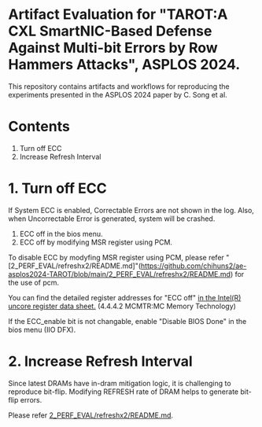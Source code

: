 # Artifact Evaluation for "TAROT:A CXL SmartNIC-Based Defense Against Multi-bit Errors by Row Hammers Attacks", ASPLOS 2024.
This repository contains artifacts and workflows for reproducing the experiments presented in the ASPLOS 2024 paper by C. Song et al.

# Contents

1. Turn off ECC
2. Increase Refresh Interval


# 1. Turn off ECC
If System ECC is enabled, Correctable Errors are not shown in the log. Also, when Uncorrectable Error is generated, system will be crashed.
     
1) ECC off in the bios menu.
2) ECC off by modifying MSR register using PCM.

To disable ECC by modyfing MSR register using PCM, please refer "[2_PERF_EVAL/refreshx2/README.md]"(https://github.com/chihuns2/ae-asplos2024-TAROT/blob/main/2_PERF_EVAL/refreshx2/README.md) for the use of pcm.
     
You can find the detailed register addresses for "ECC off" [in the Intel(R) uncore register data sheet.](https://www.intel.com/content/dam/www/public/us/en/documents/datasheets/xeon-e5-1600-2600-vol-2-datasheet.pdf) (4.4.4.2 MCMTR:MC Memory Technology)

If the ECC_enable bit is not changable, enable "Disable BIOS Done" in the bios menu (IIO DFX).


# 2. Increase Refresh Interval

Since latest DRAMs have in-dram mitigation logic, it is challenging to reproduce bit-flip.
Modifying REFRESH rate of DRAM helps to generate bit-flip errors.
     
Please refer [2_PERF_EVAL/refreshx2/README.md](https://github.com/chihuns2/ae-asplos2024-TAROT/blob/main/2_PERF_EVAL/refreshx2/README.md).
